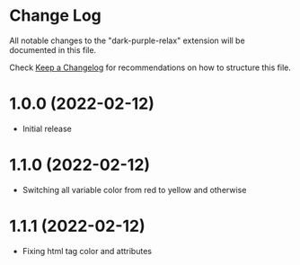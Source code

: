 # Change Log

All notable changes to the "dark-purple-relax" extension will be documented in this file.

Check [Keep a Changelog](http://keepachangelog.com/) for recommendations on how to structure this file.

# 1.0.0 (2022-02-12)

- Initial release

# 1.1.0 (2022-02-12)

- Switching all variable color from red to yellow and otherwise
# 1.1.1 (2022-02-12)

- Fixing html tag color and attributes
